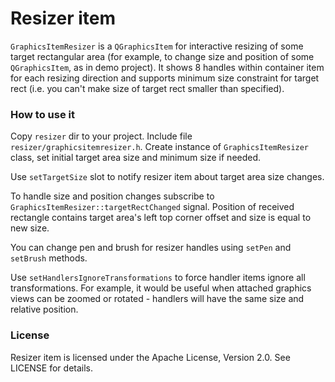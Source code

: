 # Resizer item

`GraphicsItemResizer` is a `QGraphicsItem` for interactive resizing of some target rectangular
area (for example, to change size and position of some `QGraphicsItem`, as in demo project).
It shows 8 handles within container item for each resizing direction and supports
minimum size constraint for target rect (i.e. you can't make size of target rect
smaller than specified).

### How to use it
Copy `resizer` dir to your project. Include file `resizer/graphicsitemresizer.h`.
Create instance of `GraphicsItemResizer` class, set initial target area size
and minimum size if needed.

Use `setTargetSize` slot to notify resizer item about target area size changes.

To handle size and position changes subscribe to `GraphicsItemResizer::targetRectChanged`
signal. Position of received rectangle contains target area's left top corner offset
and size is equal to new size.

You can change pen and brush for resizer handles using `setPen` and `setBrush`
methods.

Use `setHandlersIgnoreTransformations` to force handler items ignore all transformations. 
For example, it would be useful when attached graphics views can be zoomed or rotated -
handlers will have the same size and relative position.

### License
Resizer item is licensed under the Apache License, Version 2.0. See LICENSE for details.
